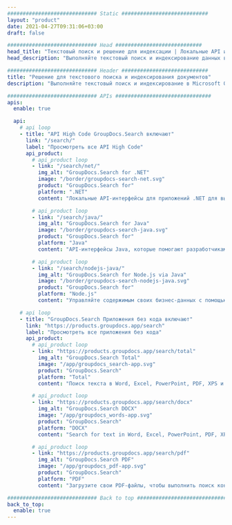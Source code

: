 ```yaml
---
############################# Static ############################
layout: "product"
date: 2021-04-27T09:31:06+03:00
draft: false

############################# Head ############################
head_title: "Текстовый поиск и решение для индексации | Локальные API и бесплатное приложение"
head_description: "Выполняйте текстовый поиск и индексирование данных в MS Office, OpenDocument, PDF и других форматах файлов с помощью локальных API-интерфейсов или используйте онлайн-приложение для поиска документов.."

############################# Header ############################
title: "Решение для текстового поиска и индексирования документов"
description: "Выполняйте текстовый поиск и индексирование в Microsoft Office, OpenOffice, PDF и многих других форматах файлов документов.."

############################# APIs ###############################
apis:
  enable: true

  api:
    # api loop
    - title: "API High Code GroupDocs.Search включают"
      link: "/search/"
      label: "Просмотреть все API High Code"
      api_product:
        # api_product loop
        - link: "/search/net/"
          img_alt: "GroupDocs.Search for .NET"
          image: "/border/groupdocs-search-net.svg"
          product: "GroupDocs.Search for"
          platform: ".NET"
          content: "Локальные API-интерфейсы для приложений .NET для выполнения индексации данных и текстового поиска в ваших документах."

        # api_product loop
        - link: "/search/java/"
          img_alt: "GroupDocs.Search for Java"
          image: "/border/groupdocs-search-java.svg"
          product: "GroupDocs.Search for"
          platform: "Java"
          content: "API-интерфейсы Java, которые помогают разработчикам реализовать текстовый поиск и индексацию данных для предоставленных документов в приложениях на основе Java."

        # api_product loop
        - link: "/search/nodejs-java/"
          img_alt: "GroupDocs.Search for Node.js via Java"
          image: "/border/groupdocs-search-nodejs-java.svg"
          product: "GroupDocs.Search for"
          platform: "Node.js"
          content: "Управляйте содержимым своих бизнес-данных с помощью наших Node.js API-интерфейсов. Поиск и индексирование данных в документах для поддерживаемых форматов."

    # api loop
    - title: "GroupDocs.Search Приложения без кода включают"
      link: "https://products.groupdocs.app/search"
      label: "Просмотреть все приложения без кода"
      api_product:
        # api_product loop
        - link: "https://products.groupdocs.app/search/total"
          img_alt: "GroupDocs.Search Total"
          image: "/app/groupdocs_search-app.svg"
          product: "GroupDocs.Search"
          platform: "Total"
          content: "Поиск текста в Word, Excel, PowerPoint, PDF, XPS и многих других типах файлов."

        # api_product loop
        - link: "https://products.groupdocs.app/search/docx"
          img_alt: "GroupDocs.Search DOCX"
          image: "/app/groupdocs_words-app.svg"
          product: "GroupDocs.Search"
          platform: "DOCX"
          content: "Search for text in Word, Excel, PowerPoint, PDF, XPS &amp; many other types of files."

        # api_product loop
        - link: "https://products.groupdocs.app/search/pdf"
          img_alt: "GroupDocs.Search PDF"
          image: "/app/groupdocs_pdf-app.svg"
          product: "GroupDocs.Search"
          platform: "PDF"
          content: "Загрузите свои PDF-файлы, чтобы выполнить поиск контента прямо из веб-браузера.."

############################# Back to top ###############################
back_to_top:
  enable: true
---
```


